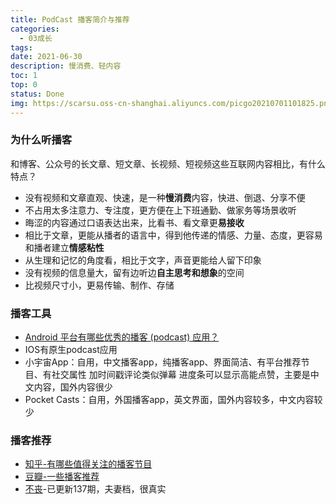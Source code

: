 ```yaml
---
title: PodCast 播客简介与推荐
categories:
  - 03成长
tags:
date: 2021-06-30
description: 慢消费、轻内容
toc: 1
top: 0
status: Done
img: https://scarsu.oss-cn-shanghai.aliyuncs.com/picgo20210701101825.png
---
```


### 为什么听播客

和博客、公众号的长文章、短文章、长视频、短视频这些互联网内容相比，有什么特点？

- 没有视频和文章直观、快速，是一种**慢消费**内容，快进、倒退、分享不便
- 不占用太多注意力、专注度，更方便在上下班通勤、做家务等场景收听
- 晦涩的内容通过口语表达出来，比看书、看文章更**易接收**
- 相比于文章，更能从播者的语言中，得到他传递的情感、力量、态度，更容易和播者建立**情感粘性**
- 从生理和记忆的角度看，相比于文字，声音更能给人留下印象
- 没有视频的信息量大，留有边听边**自主思考和想象**的空间
- 比视频尺寸小，更易传输、制作、存储

### 播客工具

- [Android 平台有哪些优秀的播客 (podcast) 应用？](https://www.zhihu.com/question/20953876/answer/966726565)
- IOS有原生podcast应用
- 小宇宙App：自用，中文播客app，纯播客app、界面简洁、有平台推荐节目、有社交属性 加时间戳评论类似弹幕 进度条可以显示高能点赞，主要是中文内容，国外内容很少
- Pocket Casts：自用，外国播客app，英文界面，国外内容较多，中文内容较少

### 播客推荐
    
- [知乎-有哪些值得关注的播客节目](https://www.zhihu.com/question/19565706)
- [豆瓣-一些播客推荐](https://www.douban.com/note/723668404/)
- [不丧](http://www.busangpodcast.com/episodes/)-已更新137期，夫妻档，很真实